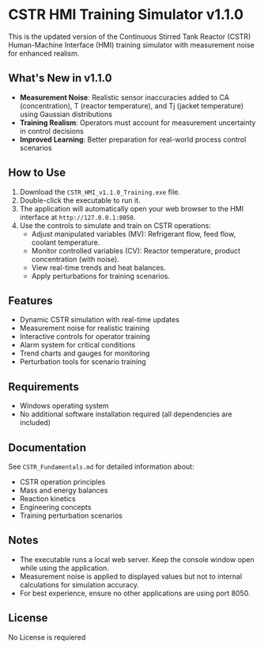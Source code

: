 # CSTR HMI Training Simulator v1.1.0

This is the updated version of the Continuous Stirred Tank Reactor (CSTR) Human-Machine Interface (HMI) training simulator with measurement noise for enhanced realism.

## What's New in v1.1.0
- **Measurement Noise**: Realistic sensor inaccuracies added to CA (concentration), T (reactor temperature), and Tj (jacket temperature) using Gaussian distributions
- **Training Realism**: Operators must account for measurement uncertainty in control decisions
- **Improved Learning**: Better preparation for real-world process control scenarios

## How to Use

1. Download the `CSTR_HMI_v1.1.0_Training.exe` file.
2. Double-click the executable to run it.
3. The application will automatically open your web browser to the HMI interface at `http://127.0.0.1:8050`.
4. Use the controls to simulate and train on CSTR operations:
   - Adjust manipulated variables (MV): Refrigerant flow, feed flow, coolant temperature.
   - Monitor controlled variables (CV): Reactor temperature, product concentration (with noise).
   - View real-time trends and heat balances.
   - Apply perturbations for training scenarios.

## Features

- Dynamic CSTR simulation with real-time updates
- Measurement noise for realistic training
- Interactive controls for operator training
- Alarm system for critical conditions
- Trend charts and gauges for monitoring
- Perturbation tools for scenario training

## Requirements

- Windows operating system
- No additional software installation required (all dependencies are included)

## Documentation

See `CSTR_Fundamentals.md` for detailed information about:
- CSTR operation principles
- Mass and energy balances
- Reaction kinetics
- Engineering concepts
- Training perturbation scenarios

## Notes

- The executable runs a local web server. Keep the console window open while using the application.
- Measurement noise is applied to displayed values but not to internal calculations for simulation accuracy.
- For best experience, ensure no other applications are using port 8050.

## License

No License is requiered
